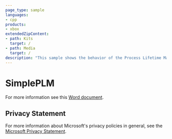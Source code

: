 ```yaml
---
page_type: sample
languages:
- cpp
products:
- xbox
extendedZipContent:
- path: Kits
  target: /
- path: Media
  target: /
description: "This sample shows the behavior of the Process Lifetime Management (PLM) events on Xbox One."
---
```


# SimplePLM

For more information see this [Word document](https://github.com/microsoft/Xbox-ATG-Samples/blob/master/XDKSamples/System/SimplePLM/Readme.docx).

## Privacy Statement

For more information about Microsoft's privacy policies in general, see the [Microsoft Privacy Statement](https://privacy.microsoft.com/privacystatement/).
